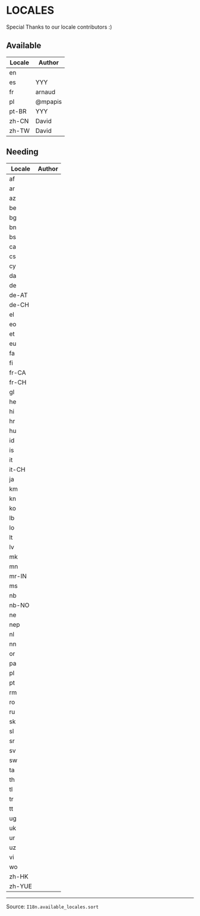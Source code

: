 # LOCALES

Special Thanks to our locale contributors :)

## Available

| Locale  | Author |
|---|---|
| en |  |
| es | YYY |
| fr | arnaud |
| pl | @mpapis |
| pt-BR | YYY |
| zh-CN | David |
| zh-TW | David |





## Needing

| Locale  | Author |
|---|---|
| af |  |
| ar |  |
| az |  |
| be |  |
| bg |  |
| bn |  |
| bs |  |
| ca |  |
| cs |  |
| cy |  |
| da |  |
| de |  |
| de-AT |  |
| de-CH |  |
| el |  |
| eo |  |
| et |  |
| eu |  |
| fa |  |
| fi |  |
| fr-CA |  |
| fr-CH |  |
| gl |  |
| he |  |
| hi |  |
| hr |  |
| hu |  |
| id |  |
| is |  |
| it |  |
| it-CH |  |
| ja |  |
| km |  |
| kn |  |
| ko |  |
| lb |  |
| lo |  |
| lt |  |
| lv |  |
| mk |  |
| mn |  |
| mr-IN |  |
| ms |  |
| nb |  |
| nb-NO |  |
| ne |  |
| nep |  |
| nl |  |
| nn |  |
| or |  |
| pa |  |
| pl |  |
| pt |  |
| rm |  |
| ro |  |
| ru |  |
| sk |  |
| sl |  |
| sr |  |
| sv |  |
| sw |  |
| ta |  |
| th |  |
| tl |  |
| tr |  |
| tt |  |
| ug |  |
| uk |  |
| ur |  |
| uz |  |
| vi |  |
| wo |  |
| zh-HK |  |
| zh-YUE |  |

-------

Source: `I18n.available_locales.sort`
